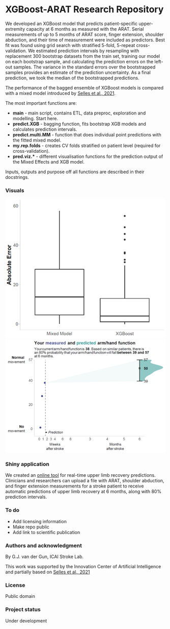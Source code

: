 # XGBoost-ARAT Research Repository

We developed an XGBoost model that predicts patient-specific upper-extremity capacity at 6 months as measured with the ARAT. Serial measurements of up to 5 months of ARAT score, finger extension, shoulder abduction, and their time of measurement were included as predictors. Best fit was found using grid search with stratified 5-fold, 5-repeat cross-validation. We estimated prediction intervals by resampling with replacement 300 bootstrap datasets from the train set, training our model on each bootstrap sample, and calculating the prediction errors on the left-out samples. The variance in the standard errors over the bootstrapped samples provides an estimate of the prediction uncertainty. As a final prediction, we took the median of the bootstrapped predictions.

The performance of the bagged ensemble of XGBoost models is compared with a mixed model introduced by [Selles et al., 2021](https://jnnp.bmj.com/content/92/6/574).

The most important functions are:

-   **main** - main script, contains ETL, data preproc, exploration and modelling. Start here.
-   **predict.XGB** - bagging function, fits bootstrap XGB models and calculates prediction intervals.
-   **predict.multi.MM** - function that does individual point predictions with the fitted mixed model.
-   **my.rep.folds** - creates CV folds stratified on patient level (required for cross-validation).
-   **pred.viz.\*** - different visualisation functions for the prediction output of the Mixed Effects and XGB model.

Inputs, outputs and purpose off all functions are described in their docstrings.

### Visuals

![XGB and Mixed Model performance comparison](/Output/figure4.png) ![XGB prediction visualisation](/Output/figure6.png)

### Shiny application

We created an [online tool](https://emcbiostatistics.shinyapps.io/XGBoostARATpredictions/) for real-time upper limb recovery predictions. Clinicians and researchers can upload a file with ARAT, shoulder abduction, and finger extension measurements for a stroke patient to receive automatic predictions of upper limb recovery at 6 months, along with 80% prediction intervals.

### To do

-   Add licensing information
-   Make repo public
-   Add link to scientific publication

### Authors and acknowledgment

By G.J. van der Gun, ICAI Stroke Lab.

This work was supported by the Innovation Center of Artificial Intelligence and partially based on [Selles et al., 2021](https://jnnp.bmj.com/content/92/6/574)

### License

Public domain

### Project status

Under development
